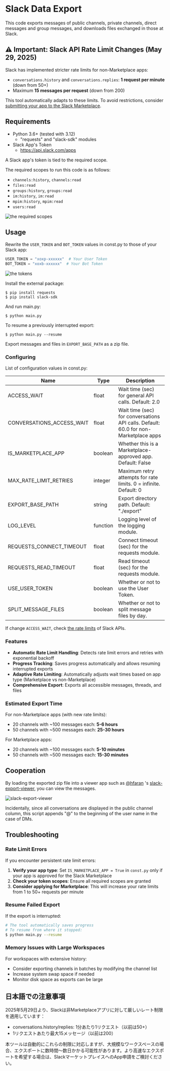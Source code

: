 # Slack Data Export

This code exports messages of public channels, private channels, direct
messages and group messages, and downloads files exchanged in those at Slack.

## ⚠️ Important: Slack API Rate Limit Changes (May 29, 2025)

Slack has implemented stricter rate limits for non-Marketplace apps:
- `conversations.history` and `conversations.replies`: **1 request per minute** (down from 50+)
- Maximum **15 messages per request** (down from 200)

This tool automatically adapts to these limits. To avoid restrictions, consider [submitting your app to the Slack Marketplace](https://api.slack.com/start/distributing/guidelines).

## Requirements

- Python 3.6+ (tested with 3.12)
  - "requests" and "slack-sdk" modules
- Slack App's Token
  - https://api.slack.com/apps

A Slack app's token is tied to the required scope.

The required scopes to run this code is as follows:

- `channels:history`, `channels:read`
- `files:read`
- `groups:history`, `groups:read`
- `im:history`, `im:read`
- `mpim:history`, `mpim:read`
- `users:read`

![the required scopes](./docs/images/slack-app-scopes.jpg)

## Usage

Rewrite the `USER_TOKEN` and `BOT_TOKEN` values in const.py to those of your
Slack app:

```python
USER_TOKEN = "xoxp-xxxxxx"  # Your User Token
BOT_TOKEN = "xoxb-xxxxxx"  # Your Bot Token
```

![the tokens](./docs/images/slack-app-tokens.jpg)

Install the external package:

```
$ pip install requests
$ pip install slack-sdk
```

And run main.py:

```
$ python main.py
```

To resume a previously interrupted export:

```
$ python main.py --resume
```

Export messages and files in `EXPORT_BASE_PATH` as a zip file.

### Configuring

List of configuration values in const.py:

| Name                     | Type     | Description                                         |
| ------------------------ | -------- | --------------------------------------------------- |
| ACCESS_WAIT              | float    | Wait time (sec) for general API calls. Default: 2.0 |
| CONVERSATIONS_ACCESS_WAIT| float    | Wait time (sec) for conversations API calls. Default: 60.0 for non-Marketplace apps |
| IS_MARKETPLACE_APP       | boolean  | Whether this is a Marketplace-approved app. Default: False |
| MAX_RATE_LIMIT_RETRIES   | integer  | Maximum retry attempts for rate limits. 0 = infinite. Default: 0 |
| EXPORT_BASE_PATH         | string   | Export directory path. Default: "./export"          |
| LOG_LEVEL                | function | Logging level of the logging module.                |
| REQUESTS_CONNECT_TIMEOUT | float    | Connect timeout (sec) for the requests module.      |
| REQUESTS_READ_TIMEOUT    | float    | Read timeout (sec) for the requests module.         |
| USE_USER_TOKEN           | boolean  | Whether or not to use the User Token.               |
| SPLIT_MESSAGE_FILES      | boolean  | Whether or not to split message files by day.       |

If change `ACCESS_WAIT`, check
[the rate limits](https://api.slack.com/docs/rate-limits) of Slack APIs.

### Features

- **Automatic Rate Limit Handling**: Detects rate limit errors and retries with exponential backoff
- **Progress Tracking**: Saves progress automatically and allows resuming interrupted exports
- **Adaptive Rate Limiting**: Automatically adjusts wait times based on app type (Marketplace vs non-Marketplace)
- **Comprehensive Export**: Exports all accessible messages, threads, and files

### Estimated Export Time

For non-Marketplace apps (with new rate limits):
- 20 channels with ~100 messages each: **5-6 hours**
- 50 channels with ~500 messages each: **25-30 hours**

For Marketplace apps:
- 20 channels with ~100 messages each: **5-10 minutes**
- 50 channels with ~500 messages each: **15-30 minutes**

## Cooperation

By loading the exported zip file into a viewer app such as [@hfaran](https://github.com/hfaran) 's [slack-export-viewer](https://github.com/hfaran/slack-export-viewer), you can view the messages.

![slack-export-viewer](./docs/images/slack-export-viewer.png)

Incidentally, since all conversations are displayed in the public channel column, this script appends "@" to the beginning of the user name in the case of DMs.

## Troubleshooting

### Rate Limit Errors

If you encounter persistent rate limit errors:

1. **Verify your app type**: Set `IS_MARKETPLACE_APP = True` in `const.py` only if your app is approved for the Slack Marketplace
2. **Check your token scopes**: Ensure all required scopes are granted
3. **Consider applying for Marketplace**: This will increase your rate limits from 1 to 50+ requests per minute

### Resume Failed Export

If the export is interrupted:

```bash
# The tool automatically saves progress
# To resume from where it stopped:
$ python main.py --resume
```

### Memory Issues with Large Workspaces

For workspaces with extensive history:
- Consider exporting channels in batches by modifying the channel list
- Increase system swap space if needed
- Monitor disk space as exports can be large

## 日本語での注意事項

2025年5月29日より、Slackは非Marketplaceアプリに対して厳しいレート制限を適用しています：
- conversations.history/replies: 1分あたり1リクエスト（以前は50+）
- 1リクエストあたり最大15メッセージ（以前は200）

本ツールは自動的にこれらの制限に対応しますが、大規模なワークスペースの場合、エクスポートに数時間〜数日かかる可能性があります。より高速なエクスポートを希望する場合は、SlackマーケットプレイスへのApp申請をご検討ください。
